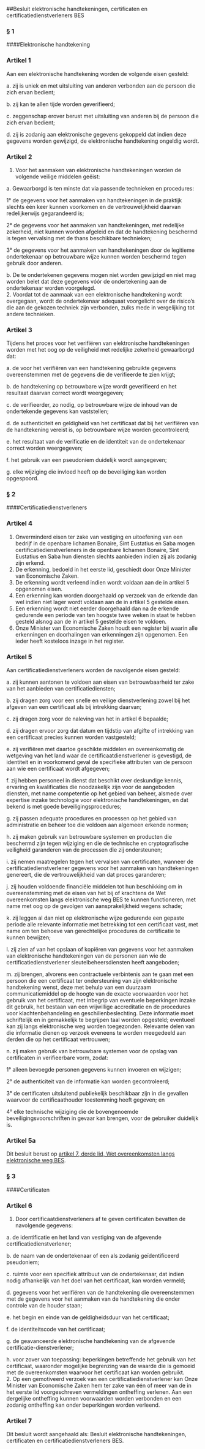 <meta http-equiv='Content-Type' content='text/html; charset=utf-8' />

##Besluit elektronische handtekeningen, certificaten en certificatiedienstverleners BES

### §  1  

####Elektronische handtekening

### Artikel  1  

Aan een elektronische handtekening worden de volgende eisen gesteld: 

a. zij is uniek en met uitsluiting van anderen verbonden aan de persoon die zich ervan bedient;  

b. zij kan te allen tijde worden geverifieerd;  

c. zeggenschap erover berust met uitsluiting van anderen bij de persoon die zich ervan bedient;  

d. zij is zodanig aan elektronische gegevens gekoppeld dat indien deze gegevens worden gewijzigd, de elektronische handtekening ongeldig wordt.   

### Artikel  2  

1.  Voor het aanmaken van elektronische handtekeningen worden de volgende veilige middelen geëist: 

a. Gewaarborgd is ten minste dat via passende technieken en procedures: 

1° de gegevens voor het aanmaken van handtekeningen in de praktijk slechts één keer kunnen voorkomen en de vertrouwelijkheid daarvan redelijkerwijs gegarandeerd is;  

2° de gegevens voor het aanmaken van handtekeningen, met redelijke zekerheid, niet kunnen worden afgeleid en dat de handtekening beschermd is tegen vervalsing met de thans beschikbare technieken;  

3° de gegevens voor het aanmaken van handtekeningen door de legitieme ondertekenaar op betrouwbare wijze kunnen worden beschermd tegen gebruik door anderen.    

b. De te ondertekenen gegevens mogen niet worden gewijzigd en niet mag worden belet dat deze gegevens vóór de ondertekening aan de ondertekenaar worden voorgelegd.     
2.  Voordat tot de aanmaak van een elektronische handtekening wordt overgegaan, wordt de ondertekenaar adequaat voorgelicht over de risico’s die aan de gekozen techniek zijn verbonden, zulks mede in vergelijking tot andere technieken.  

### Artikel  3  

Tijdens het proces voor het verifiëren van elektronische handtekeningen worden met het oog op de veiligheid met redelijke zekerheid gewaarborgd dat: 

a. de voor het verifiëren van een handtekening gebruikte gegevens overeenstemmen met de gegevens die de verifieerde te zien krijgt;  

b. de handtekening op betrouwbare wijze wordt geverifieerd en het resultaat daarvan correct wordt weergegeven;  

c. de verifieerder, zo nodig, op betrouwbare wijze de inhoud van de ondertekende gegevens kan vaststellen;  

d. de authenticiteit en geldigheid van het certificaat dat bij het verifiëren van de handtekening vereist is, op betrouwbare wijze worden gecontroleerd;  

e. het resultaat van de verificatie en de identiteit van de ondertekenaar correct worden weergegeven;  

f. het gebruik van een pseudoniem duidelijk wordt aangegeven;  

g. elke wijziging die invloed heeft op de beveiliging kan worden opgespoord.   

### §  2  

####Certificatiedienstverleners

### Artikel  4  

1.  Onverminderd eisen ter zake van vestiging en uitoefening van een bedrijf in de openbare lichamen Bonaire, Sint Eustatius en Saba mogen certificatiedienstverleners in de openbare lichamen Bonaire, Sint Eustatius en Saba hun diensten slechts aanbieden indien zij als zodanig zijn erkend.   
2.  De erkenning, bedoeld in het eerste lid, geschiedt door Onze Minister van Economische Zaken.   
3.  De erkenning wordt verleend indien wordt voldaan aan de in artikel 5 opgenomen eisen.   
4.  Een erkenning kan worden doorgehaald op verzoek van de erkende dan wel indien niet lager wordt voldaan aan de in artikel 5 gestelde eisen.   
5.  Een erkenning wordt niet eerder doorgehaald dan na de erkende gedurende een periode van ten hoogste twee weken in staat te hebben gesteld alsnog aan de in artikel 5 gestelde eisen te voldoen.   
6.  Onze Minister van Economische Zaken houdt een register bij waarin alle erkenningen en doorhalingen van erkenningen zijn opgenomen. Een ieder heeft kosteloos inzage in het register.  

### Artikel  5  

Aan certificatiedienstverleners worden de navolgende eisen gesteld: 

a. zij kunnen aantonen te voldoen aan eisen van betrouwbaarheid ter zake van het aanbieden van certificatiediensten;  

b. zij dragen zorg voor een snelle en veilige dienstverlening zowel bij het afgeven van een certificaat als bij intrekking daarvan;  

c. zij dragen zorg voor de naleving van het in artikel 6 bepaalde;  

d. zij dragen ervoor zorg dat datum en tijdstip van afgifte of intrekking van een certificaat precies kunnen worden vastgesteld;  

e. zij verifiëren met daartoe geschikte middelen en overeenkomstig de wetgeving van het land waar de certificaatdienstverlener is gevestigd, de identiteit en in voorkomend geval de specifieke attributen van de persoon aan wie een certificaat wordt afgegeven;  

f. zij hebben personeel in dienst dat beschikt over deskundige kennis, ervaring en kwalificaties die noodzakelijk zijn voor de aangeboden diensten, met name competentie op het gebied van beheer, alsmede over expertise inzake technologie voor elektronische handtekeningen, en dat bekend is met goede beveiligingsprocedures;  

g. zij passen adequate procedures en processen op het gebied van administratie en beheer toe die voldoen aan algemeen erkende normen;  

h. zij maken gebruik van betrouwbare systemen en producten die beschermd zijn tegen wijziging en die de technische en cryptografische veiligheid garanderen van de processen die zij ondersteunen;  

i. zij nemen maatregelen tegen het vervalsen van certificaten, wanneer de certificatiedienstverlener gegevens voor het aanmaken van handtekeningen genereert, die de vertrouwelijkheid van dat proces garanderen;  

j. zij houden voldoende financiële middelen tot hun beschikking om in overeenstemming met de eisen van het bij of krachtens de Wet overeenkomsten langs elektronische weg BES te kunnen functioneren, met name met oog op de gevolgen van aansprakelijkheid wegens schade;  

k. zij leggen al dan niet op elektronische wijze gedurende een gepaste periode alle relevante informatie met betrekking tot een certificaat vast, met name om ten behoeve van gerechtelijke procedures de certificatie te kunnen bewijzen;  

l. zij zien af van het opslaan of kopiëren van gegevens voor het aanmaken van elektronische handtekeningen van de personen aan wie de certificatiedienstverlener sleutelbeheersdiensten heeft aangeboden;  

m. zij brengen, alvorens een contractuele verbintenis aan te gaan met een persoon die een certificaat ter ondersteuning van zijn elektronische handtekening wenst, deze met behulp van een duurzaam communicatiemiddel op de hoogte van de exacte voorwaarden voor het gebruik van het certificaat, met inbegrip van eventuele beperkingen inzake dit gebruik, het bestaan van een vrijwillige accreditatie en de procedures voor klachtenbehandeling en geschillenbeslechting. Deze informatie moet schriftelijk en in gemakkelijk te begrijpen taal worden opgesteld; eventueel kan zij langs elektronische weg worden toegezonden. Relevante delen van die informatie dienen op verzoek eveneens te worden meegedeeld aan derden die op het certificaat vertrouwen;  

n. zij maken gebruik van betrouwbare systemen voor de opslag van certificaten in verifieerbare vorm, zodat: 

1° alleen bevoegde personen gegevens kunnen invoeren en wijzigen;  

2° de authenticiteit van de informatie kan worden gecontroleerd;  

3° de certificaten uitsluitend publiekelijk beschikbaar zijn in die gevallen waarvoor de certificaathouder toestemming heeft gegeven; en  

4° elke technische wijziging die de bovengenoemde beveiligingsvoorschriften in gevaar kan brengen, voor de gebruiker duidelijk is.     

### Artikel  5a  

Dit besluit berust op [artikel 7, derde lid, Wet overeenkomsten langs elektronische weg BES](../../../../../../../../wet-BES/wet/overeenkomsten/langs/elektronische/weg/bes/BWBR0028237/README.md). 

### §  3  

####Certificaten

### Artikel  6  

1.  Door certificaatdienstverleners af te geven certificaten bevatten de navolgende gegevens: 

a. de identificatie en het land van vestiging van de afgevende certificatiedienstverlener;  

b. de naam van de ondertekenaar of een als zodanig geïdentificeerd pseudoniem;  

c. ruimte voor een specifiek attribuut van de ondertekenaar, dat indien nodig afhankelijk van het doel van het certificaat, kan worden vermeld;  

d. gegevens voor het verifiëren van de handtekening die overeenstemmen met de gegevens voor het aanmaken van de handtekening die onder controle van de houder staan;  

e. het begin en einde van de geldigheidsduur van het certificaat;  

f. de identiteitscode van het certificaat;  

g. de geavanceerde elektronische handtekening van de afgevende certificatie-dienstverlener;  

h. voor zover van toepassing: beperkingen betreffende het gebruik van het certificaat, waaronder mogelijke begrenzing van de waarde die is gemoeid met de overeenkomsten waarvoor het certificaat kan worden gebruikt.     
2.  Op een gemotiveerd verzoek van een certificatiedienstverlener kan Onze Minister van Economische Zaken hem ter zake van één of meer van de in het eerste lid voorgeschreven vermeldingen ontheffing verlenen. Aan een dergelijke ontheffing kunnen voorwaarden worden verbonden en een zodanig ontheffing kan onder beperkingen worden verleend.  

### Artikel  7  

Dit besluit wordt aangehaald als: Besluit elektronische handtekeningen, certificaten en certificatiedienstverleners BES. 
